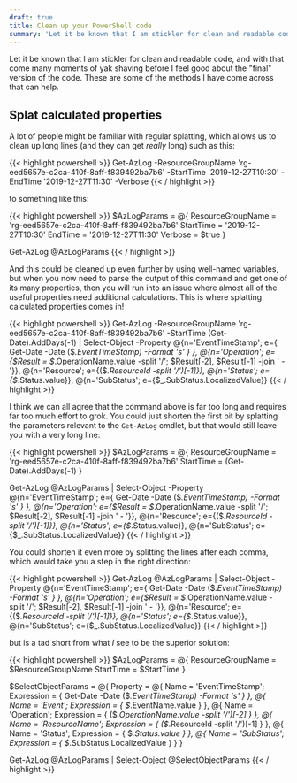 ```yaml
---
draft: true
title: Clean up your PowerShell code
summary: 'Let it be known that I am stickler for clean and readable code, and with that come many moments of yak shaving before I feel good about the "final" version of the code. These are some of the methods I have come across that can help.'
---
```


Let it be known that I am stickler for clean and readable code, and with that come many moments of yak shaving before I feel good about the "final" version of the code. These are some of the methods I have come across that can help.

## Splat calculated properties

A lot of people might be familiar with regular splatting, which allows us to clean up long lines (and they can get _really_ long) such as this:

{{< highlight powershell >}}
Get-AzLog -ResourceGroupName 'rg-eed5657e-c2ca-410f-8aff-f839492ba7b6' -StartTime '2019-12-27T10:30' -EndTime '2019-12-27T11:30' -Verbose
{{< / highlight >}}

to something like this:

{{< highlight powershell >}}
$AzLogParams = @{
    ResourceGroupName = 'rg-eed5657e-c2ca-410f-8aff-f839492ba7b6'
    StartTime = '2019-12-27T10:30'
    EndTime = '2019-12-27T11:30'
    Verbose = $true
}

Get-AzLog @AzLogParams
{{< / highlight >}}

And this could be cleaned up even further by using well-named variables, but when you now need to parse the output of this command and get one of its many properties, then you will run into an issue where almost all of the useful properties need additional calculations. This is where splatting calculated properties comes in!

{{< highlight powershell >}}
Get-AzLog -ResourceGroupName 'rg-eed5657e-c2ca-410f-8aff-f839492ba7b6' -StartTime (Get-Date).AddDays(-1) | Select-Object -Property @{n='EventTimeStamp'; e={ Get-Date -Date ($_.EventTimeStamp) -Format 's' } }, @{n='Operation'; e={$Result = $_.OperationName.value -split '/'; $Result[-2], $Result[-1] -join ' - '}}, @{n='Resource'; e={($_.ResourceId -split '/')[-1]}}, @{n='Status'; e={$_.Status.value}}, @{n='SubStatus'; e={$_.SubStatus.LocalizedValue}}
{{< / highlight >}}

I think we can all agree that the command above is far too long and requires far too much effort to grok. You could just shorten the first bit by splatting the parameters relevant to the `Get-AzLog` cmdlet, but that would still leave you with a very long line:

{{< highlight powershell >}}
$AzLogParams = @{
    ResourceGroupName = 'rg-eed5657e-c2ca-410f-8aff-f839492ba7b6'
    StartTime = (Get-Date).AddDays(-1)
}

Get-AzLog @AzLogParams | Select-Object -Property @{n='EventTimeStamp'; e={ Get-Date -Date ($_.EventTimeStamp) -Format 's' } }, @{n='Operation'; e={$Result = $_.OperationName.value -split '/'; $Result[-2], $Result[-1] -join ' - '}}, @{n='Resource'; e={($_.ResourceId -split '/')[-1]}}, @{n='Status'; e={$_.Status.value}}, @{n='SubStatus'; e={$_.SubStatus.LocalizedValue}}
{{< / highlight >}}

You could shorten it even more by splitting the lines after each comma, which would take you a step in the right direction:

{{< highlight powershell >}}
Get-AzLog @AzLogParams | Select-Object -Property @{n='EventTimeStamp'; e={ Get-Date -Date ($_.EventTimeStamp) -Format 's' } },
@{n='Operation'; e={$Result = $_.OperationName.value -split '/'; $Result[-2], $Result[-1] -join ' - '}},
@{n='Resource'; e={($_.ResourceId -split '/')[-1]}},
@{n='Status'; e={$_.Status.value}},
@{n='SubStatus'; e={$_.SubStatus.LocalizedValue}}
{{< / highlight >}}

but is a tad short from what _I_ see to be the superior solution:

{{< highlight powershell >}}
$AzLogParams = @{
    ResourceGroupName = $ResourceGroupName
    StartTime = $StartTime
}

$SelectObjectParams = @{
    Property = @{ Name = 'EventTimeStamp';
               Expression = { Get-Date -Date ($_.EventTimeStamp) -Format 's' } },
               @{ Name = 'Event';
               Expression = { $_.EventName.value } },
               @{ Name = 'Operation';
               Expression = { ($_.OperationName.value -split '/')[-2] } },
               @{ Name = 'ResourceName';
               Expression = { ($_.ResourceId -split '/')[-1] } },
               @{ Name = 'Status';
               Expression = { $_.Status.value } },
               @{ Name = 'SubStatus';
               Expression = { $_.SubStatus.LocalizedValue } }
}

Get-AzLog @AzLogParams | Select-Object @SelectObjectParams
{{< / highlight >}}
